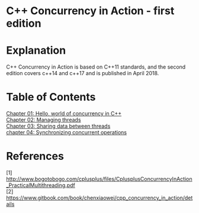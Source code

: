 # C++ Concurrency in Action - first edition

# Explanation
C++ Concurrency in Action is based on C++11 standards, and the second edition
covers c++14 and c++17 and is published in April 2018.

# Table of Contents
[Chapter 01: Hello, world of concurrency in C++](https://github.com/pingsoli/cpp/tree/master/tutorials/cpp_concurrency_in_action/chapter01)  
[Chapter 02: Managing threads](https://github.com/pingsoli/cpp/tree/master/tutorials/cpp_concurrency_in_action/chapter02)  
[Chapter 03: Sharing data between threads](https://github.com/pingsoli/cpp/tree/master/tutorials/cpp_concurrency_in_action/chapter03)  
[chapter 04: Synchronizing concurrent operations](https://github.com/pingsoli/cpp/tree/master/tutorials/cpp_concurrency_in_action/chapter04)  

# References
[1] http://www.bogotobogo.com/cplusplus/files/CplusplusConcurrencyInAction_PracticalMultithreading.pdf  
[2] https://www.gitbook.com/book/chenxiaowei/cpp_concurrency_in_action/details  
